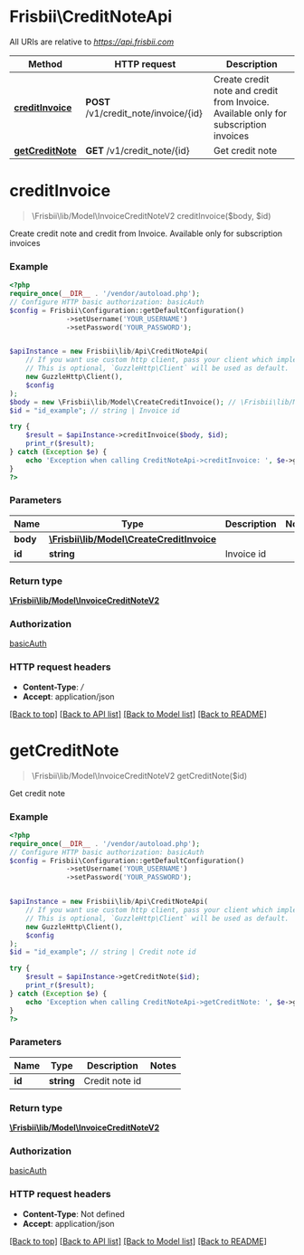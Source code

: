 # Frisbii\CreditNoteApi

All URIs are relative to *https://api.frisbii.com*

Method | HTTP request | Description
------------- | ------------- | -------------
[**creditInvoice**](CreditNoteApi.md#creditinvoice) | **POST** /v1/credit_note/invoice/{id} | Create credit note and credit from Invoice. Available only for subscription invoices
[**getCreditNote**](CreditNoteApi.md#getcreditnote) | **GET** /v1/credit_note/{id} | Get credit note

# **creditInvoice**
> \Frisbii\lib/Model\InvoiceCreditNoteV2 creditInvoice($body, $id)

Create credit note and credit from Invoice. Available only for subscription invoices

### Example
```php
<?php
require_once(__DIR__ . '/vendor/autoload.php');
// Configure HTTP basic authorization: basicAuth
$config = Frisbii\Configuration::getDefaultConfiguration()
              ->setUsername('YOUR_USERNAME')
              ->setPassword('YOUR_PASSWORD');


$apiInstance = new Frisbii\lib/Api\CreditNoteApi(
    // If you want use custom http client, pass your client which implements `GuzzleHttp\ClientInterface`.
    // This is optional, `GuzzleHttp\Client` will be used as default.
    new GuzzleHttp\Client(),
    $config
);
$body = new \Frisbii\lib/Model\CreateCreditInvoice(); // \Frisbii\lib/Model\CreateCreditInvoice | 
$id = "id_example"; // string | Invoice id

try {
    $result = $apiInstance->creditInvoice($body, $id);
    print_r($result);
} catch (Exception $e) {
    echo 'Exception when calling CreditNoteApi->creditInvoice: ', $e->getMessage(), PHP_EOL;
}
?>
```

### Parameters

Name | Type | Description  | Notes
------------- | ------------- | ------------- | -------------
 **body** | [**\Frisbii\lib/Model\CreateCreditInvoice**](../Model/CreateCreditInvoice.md)|  |
 **id** | **string**| Invoice id |

### Return type

[**\Frisbii\lib/Model\InvoiceCreditNoteV2**](../Model/InvoiceCreditNoteV2.md)

### Authorization

[basicAuth](../../README.md#basicAuth)

### HTTP request headers

 - **Content-Type**: */*
 - **Accept**: application/json

[[Back to top]](#) [[Back to API list]](../../README.md#documentation-for-api-endpoints) [[Back to Model list]](../../README.md#documentation-for-models) [[Back to README]](../../README.md)

# **getCreditNote**
> \Frisbii\lib/Model\InvoiceCreditNoteV2 getCreditNote($id)

Get credit note

### Example
```php
<?php
require_once(__DIR__ . '/vendor/autoload.php');
// Configure HTTP basic authorization: basicAuth
$config = Frisbii\Configuration::getDefaultConfiguration()
              ->setUsername('YOUR_USERNAME')
              ->setPassword('YOUR_PASSWORD');


$apiInstance = new Frisbii\lib/Api\CreditNoteApi(
    // If you want use custom http client, pass your client which implements `GuzzleHttp\ClientInterface`.
    // This is optional, `GuzzleHttp\Client` will be used as default.
    new GuzzleHttp\Client(),
    $config
);
$id = "id_example"; // string | Credit note id

try {
    $result = $apiInstance->getCreditNote($id);
    print_r($result);
} catch (Exception $e) {
    echo 'Exception when calling CreditNoteApi->getCreditNote: ', $e->getMessage(), PHP_EOL;
}
?>
```

### Parameters

Name | Type | Description  | Notes
------------- | ------------- | ------------- | -------------
 **id** | **string**| Credit note id |

### Return type

[**\Frisbii\lib/Model\InvoiceCreditNoteV2**](../Model/InvoiceCreditNoteV2.md)

### Authorization

[basicAuth](../../README.md#basicAuth)

### HTTP request headers

 - **Content-Type**: Not defined
 - **Accept**: application/json

[[Back to top]](#) [[Back to API list]](../../README.md#documentation-for-api-endpoints) [[Back to Model list]](../../README.md#documentation-for-models) [[Back to README]](../../README.md)

